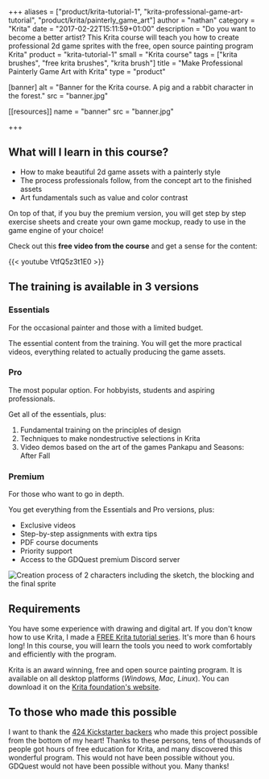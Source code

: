 +++
aliases = ["product/krita-tutorial-1", "krita-professional-game-art-tutorial", "product/krita/painterly_game_art"]
author = "nathan"
category = "Krita"
date = "2017-02-22T15:11:59+01:00"
description = "Do you want to become a better artist? This Krita course will teach you how to create professional 2d game sprites with the free, open source painting program Krita"
product = "krita-tutorial-1"
small = "Krita course"
tags = ["krita brushes", "free krita brushes", "krita brush"]
title = "Make Professional Painterly Game Art with Krita"
type = "product"

[banner]
  alt = "Banner for the Krita course. A pig and a rabbit character in the forest."
  src = "banner.jpg"

[[resources]]
  name = "banner"
  src = "banner.jpg"

+++

## What will I learn in this course?

- How to make beautiful 2d game assets with a painterly style
- The process professionals follow, from the concept art to the finished assets
- Art fundamentals such as value and color contrast

On top of that, if you buy the premium version, you will get step by step exercise sheets and create your own game mockup, ready to use in the game engine of your choice!


Check out this **free video from the course** and get a sense for the content:

{{< youtube VtfQ5z3t1E0 >}}

## The training is available in 3 versions

### Essentials

For the occasional painter and those with a limited budget.

The essential content from the training. You will get the more practical videos, everything related to actually producing the game assets.

### Pro

The most popular option. For hobbyists, students and aspiring professionals.

Get all of the essentials, plus:

1. Fundamental training on the principles of design
1. Techniques to make nondestructive selections in Krita
1. Video demos based on the art of the games Pankapu and Seasons: After Fall

### Premium

For those who want to go in depth.

You get everything from the Essentials and Pro versions, plus:

- Exclusive videos
- Step-by-step assignments with extra tips
- PDF course documents
- Priority support
- Access to the GDQuest premium Discord server

![Creation process of 2 characters including the sketch, the blocking and the final sprite](/img/page/product/krita-tutorial-1/krita-tutorial-learn-whole-process.jpg)

## Requirements

You have some experience with drawing and digital art.
If you don't know how to use Krita, I made a [FREE Krita tutorial series](/tutorial/art/krita-tutorial-for-game-artists/). It's more than 6 hours long! In this course, you will learn the tools you need to work comfortably and efficiently with the program.

Krita is an award winning, free and open source painting program. It is available on all desktop platforms (_Windows, Mac, Linux_). You can download it on the [Krita foundation's website](//krita.org/en/download/krita-desktop/).

## To those who made this possible

I want to thank the [424 Kickstarter backers](//www.kickstarter.com/projects/gdquest/game-art-quest-make-professional-2d-art-with-krita) who made this project possible from the bottom of my heart! Thanks to these persons, tens of thousands of people got hours of free education for Krita, and many discovered this wonderful program. This would not have been possible without you. GDQuest would not have been possible without you. Many thanks!
